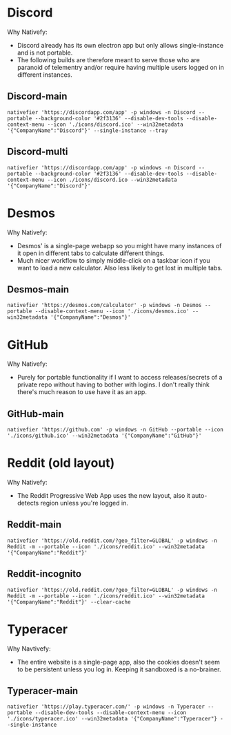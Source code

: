 # Discord

Why Nativefy: 

* Discord already has its own electron app but only allows single-instance and is not portable. 
* The following builds are therefore meant to serve those who are paranoid of telementry and/or require having multiple users logged on in different instances.

## Discord-main

```
nativefier 'https://discordapp.com/app' -p windows -n Discord --portable --background-color '#2f3136' --disable-dev-tools --disable-context-menu --icon './icons/discord.ico' --win32metadata '{"CompanyName":"Discord"}' --single-instance --tray
```

## Discord-multi

```
nativefier 'https://discordapp.com/app' -p windows -n Discord --portable --background-color '#2f3136' --disable-dev-tools --disable-context-menu --icon ./icons/discord.ico --win32metadata '{"CompanyName":"Discord"}'
```

# Desmos 

Why Nativefy:
* Desmos' is a single-page webapp so you might have many instances of it open in different tabs to calculate different things. 
* Much nicer workflow to simply middle-click on a taskbar icon if you want to load a new calculator. Also less likely to get lost in multiple tabs.

## Desmos-main

```
nativefier 'https://desmos.com/calculator' -p windows -n Desmos --portable --disable-context-menu --icon './icons/desmos.ico' --win32metadata '{"CompanyName":"Desmos"}' 
```

# GitHub

Why Nativefy:
* Purely for portable functionality if I want to access releases/secrets of a private repo without having to bother with logins. I don't really think there's much reason to use have it as an app.

## GitHub-main
```
nativefier 'https://github.com' -p windows -n GitHub --portable --icon './icons/github.ico' --win32metadata '{"CompanyName":"GitHub"}'
```

# Reddit (old layout)

Why Nativefy:
* The Reddit Progressive Web App uses the new layout, also it auto-detects region unless you're logged in.

## Reddit-main
```
nativefier 'https://old.reddit.com/?geo_filter=GLOBAL' -p windows -n Reddit -m --portable --icon './icons/reddit.ico' --win32metadata '{"CompanyName":"Reddit"}'
```

## Reddit-incognito
```
nativefier 'https://old.reddit.com/?geo_filter=GLOBAL' -p windows -n Reddit -m --portable --icon './icons/reddit.ico' --win32metadata '{"CompanyName":"Reddit"}' --clear-cache
```

# Typeracer

Why Navtivefy:
* The entire website is a single-page app, also the cookies doesn't seem to be persistent unless you log in. Keeping it sandboxed is a no-brainer.

## Typeracer-main

```
nativefier 'https://play.typeracer.com/' -p windows -n Typeracer --portable --disable-dev-tools --disable-context-menu --icon './icons/typeracer.ico' --win32metadata '{"CompanyName":"Typeracer"} --single-instance
```